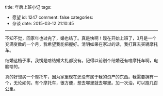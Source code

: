 title: 年后上班小记
tags:
  - 愿望
id: 1247
comment: false
categories:
  - 杂谈
date: 2015-03-12 21:10:45
---

不知不觉，回家年也过完了，婚也结了。真是快啊！现在开始上班了，3月是一个充满变数的一个月，我希望我能把握好。清明如果在家过的话，我打算去买辆摩托车。

结婚这档子事，我愣是啥结婚大礼都没有。记得以前别个结婚还有啥摩托车啊，电脑啥的。

真的好想买一个摩托车，因为家里现在还没有属于我的资产的东西。我需要拥有一个，无论如何。有个摩托车，很方便，想去哪里就去哪里。加一次油，可以跑几百公里。